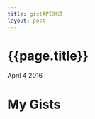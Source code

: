 ```yaml
---
title: gistAPI测试
layout: post
---
```


{{page.title}}
======

<p class="meta">April 4 2016</p>

<h1>My Gists</h1>
<ul id="list"></ul>


<script type="text/javascript">
var printGist = function(gist) {
    console.log(gist.repo, ' (' + gist.description + ') :');
    console.log(gist.div);
};
$.ajax({ 
    url: 'https://gist.github.com/1641153.json', 
    dataType: 'jsonp', success: printGist 
});



var $List = $('#list'),
    sUser ='haiy',
    sUrl = 'https://api.github.com/users/' + sUser + '/gists'
;
document.write(sUrl)
$.ajax({
    dataType: "json",
    url: sUrl,
    success: function(p_oData){
        $.each(p_oData, function(p_iIndex, p_oRepo){
            var bBlocksOrg, bDabblet, aLanguages = [], aFiles = [], sDescription;
            
            $.each(p_oRepo.files, function(p_sFile, p_oFile){
                /* the dabblet.css file is always the first in the gist */
                if(typeof bDabblet === 'undefined'){
                    bDabblet = (p_sFile === 'dabblet.css')
                }
                
                /* we have no way of knowing the position of the index.html file so we need to check all files */
                if(bBlocksOrg !== true){
                    bBlocksOrg = (p_sFile === 'index.html')
                }
                
                if(typeof aLanguages[p_oFile.language] === 'undefined'){
                    aLanguages.push(p_oFile.language);
                }
                
                aFiles.push(p_sFile);
            });
            
            sDescription = '<strong>' + aLanguages.join('/') + '</strong>: ' + aFiles.join(', ');

            $List.append(
                '<li>'
                + ' <a href="' + p_oRepo.html_url + '" class="icon icon-github" target="_blank"> '
                + (p_oRepo.description?p_oRepo.description:'-- no description --') + '</a>'
                + (bDabblet?'<a href="http://dabblet.com/gist/' + p_oRepo.id + '" title="Open on Dabblet" target="_blank"><img src="http://dabblet.com/favicon.png" /></a>':'')
                + (bBlocksOrg?'<a href="http://bl.ocks.org/' + sUser + '/' + p_oRepo.id + '" title="Open on bl.ocks.org" target="_blank"><img src="http://bl.ocks.org/favicon.png" /></a>':'')
                + '<span class="description">' + sDescription + '</span>'
                + '</li>'
            );
        });
    },
    error: function(p_oJqXHR, p_sStatus, p_sError){
        $List.append('<li class="error">' + p_sError + ': ' + p_sStatus + '</li>');
    }
});

</script>

